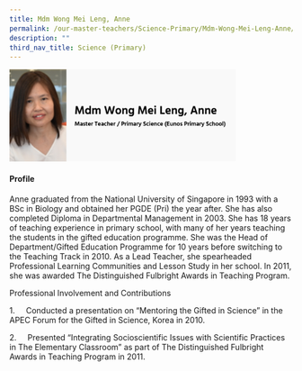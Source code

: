 ```yaml
---
title: Mdm Wong Mei Leng, Anne
permalink: /our-master-teachers/Science-Primary/Mdm-Wong-Mei-Leng-Anne/
description: ""
third_nav_title: Science (Primary)
---
```

<img src="/images/mt84.png" style="width:80%">

#### Profile

Anne graduated from the National University of Singapore in 1993 with a BSc in Biology and obtained her PGDE (Pri) the year after. She has also completed Diploma in Departmental Management in 2003. She has 18 years of teaching experience in primary school, with many of her years teaching the students in the gifted education programme. She was the Head of Department/Gifted Education Programme for 10 years before switching to the Teaching Track in 2010. As a Lead Teacher, she spearheaded Professional Learning Communities and Lesson Study in her school. In 2011, she was awarded The Distinguished Fulbright Awards in Teaching Program.

Professional Involvement and Contributions

1.     Conducted a presentation on “Mentoring the Gifted in Science” in the APEC Forum for the Gifted in Science, Korea in 2010.

2.     Presented “Integrating Socioscientific Issues with Scientific Practices in The Elementary Classroom” as part of The Distinguished Fulbright Awards in Teaching Program in 2011.